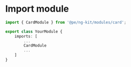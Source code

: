 # Import module

```typescript
import { CardModule } from '@pe/ng-kit/modules/card';

export class YourModule {
    imports: [
        ...
        CardModule
        ...
    ]
}
```
